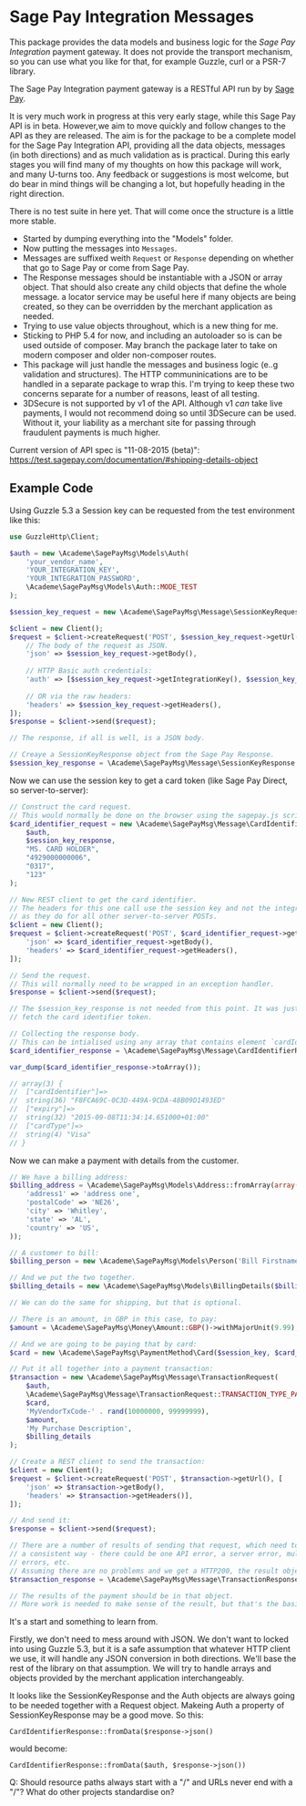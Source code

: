 # Sage Pay Integration Messages

This package provides the data models and business logic for the *Sage Pay Integration* payment gateway.
It does not provide the transport mechanism, so you can use what you like for that,
for example Guzzle, curl or a PSR-7 library.

The Sage Pay Integration payment gateway is a RESTful API run by by [Sage Pay](https://applications.sagepay.com/apply/3F7A4119-8671-464F-A091-9E59EB47B80C).

It is very much work in progress at this very early stage, while this Sage Pay API is in beta.
However,we aim to move quickly and follow changes to the API as they are released.
The aim is for the package to be a complete model for the Sage Pay Integration API, providing all the data
objects, messages (in both directions) and as much validation as is practical.
During this early stages you will find many of my thoughts on how this package will work, and
many U-turns too. Any feedback or suggestions is most welcome, but do bear in mind things will
be changing a lot, but hopefully heading in the right direction.

There is no test suite in here yet. That will come once the structure is a little more stable.

* Started by dumping everything into the "Models" folder.
* Now putting the messages into `Messages`.
* Messages are suffixed weith `Request` or `Response` depending on whether that go to Sage Pay or come from Sage Pay.
* The Response messages should be instantiable with a JSON or array object.
  That should also create any child objects that define the whole message.
  a locator service may be useful here if many objects are being created, so they can be overridden
  by the merchant application as needed.
* Trying to use value objects throughout, which is a new thing for me.
* Sticking to PHP 5.4 for now, and including an autoloader so is can be used outside of composer.
  May branch the package later to take on modern composer and older non-composer routes.
* This package will just handle the messages and business logic (e..g validation and structures).
  The HTTP communinications are to be handled in a separate package to wrap this.
  I'm trying to keep these two concerns separate for a number of reasons, least of all testing.
* 3DSecure is not supported by v1 of the API. Although v1 *can* take live payments, I would not recommend
  doing so until 3DSecure can be used. Without it, your liability as a merchant site for passing
  through fraudulent payments is much higher.

Current version of API spec is "11-08-2015 (beta)":
https://test.sagepay.com/documentation/#shipping-details-object

## Example Code

Using Guzzle 5.3 a Session key can be requested from the test environment like this:

~~~php
use GuzzleHttp\Client;

$auth = new \Academe\SagePayMsg\Models\Auth(
    'your_vendor_name',
    'YOUR_INTEGRATION_KEY',
    'YOUR_INTEGRATION_PASSWORD',
    \Academe\SagePayMsg\Models\Auth::MODE_TEST
);

$session_key_request = new \Academe\SagePayMsg\Message\SessionKeyRequest($auth);

$client = new Client();
$request = $client->createRequest('POST', $session_key_request->getUrl(), [
    // The body of the request as JSON.
    'json' => $session_key_request->getBody(),
    
    // HTTP Basic auth credentials:
    'auth' => [$session_key_request->getIntegrationKey(), $session_key_request->getIntegrationPassword()],
    
    // OR via the raw headers:
    'headers' => $session_key_request->getHeaders(),
]);
$response = $client->send($request);

// The response, if all is well, is a JSON body.

// Creaye a SessionKeyResponse object from the Sage Pay Response.
$session_key_response = \Academe\SagePayMsg\Message\SessionKeyResponse::fromData($response->json());
~~~

Now we can use the session key to get a card token (like Sage Pay Direct, so server-to-server):

~~~php
// Construct the card request.
// This would normally be done on the browser using the sagepay.js script.
$card_identifier_request = new \Academe\SagePayMsg\Message\CardIdentifierRequest(
    $auth,
    $session_key_response,
    "MS. CARD HOLDER",
    "4929000000006",
    "0317",
    "123"
);

// New REST client to get the card identifier.
// The headers for this one call use the session key and not the integration key
// as they do for all other server-to-server POSTs.
$client = new Client();
$request = $client->createRequest('POST', $card_identifier_request->getUrl(), [
    'json' => $card_identifier_request->getBody(),
    'headers' => $card_identifier_request->getHeaders(),
]);

// Send the request.
// This will normally need to be wrapped in an exception handler.
$response = $client->send($request);

// The $session_key_response is not needed from this point. It was just needed to
// fetch the card identifier token.

// Collecting the response body.
// This can be intialised using any array that contains element `cardIdentifier` at a minimum.
$card_identifier_response = \Academe\SagePayMsg\Message\CardIdentifierResponse::fromData($response->json());

var_dump($card_identifier_response->toArray());

// array(3) {
//  ["cardIdentifier"]=>
//  string(36) "F8FCA69C-0C3D-449A-9CDA-48B09D1493ED"
//  ["expiry"]=>
//  string(32) "2015-09-08T11:34:14.651000+01:00"
//  ["cardType"]=>
//  string(4) "Visa"
// }
~~~

Now we can make a payment with details from the customer.

~~~php
// We have a billing address:
$billing_address = \Academe\SagePayMsg\Models\Address::fromArray(array(
    'address1' => 'address one',
    'postalCode' => 'NE26',
    'city' => 'Whitley',
    'state' => 'AL',
    'country' => 'US',
));

// A customer to bill:
$billing_person = new \Academe\SagePayMsg\Models\Person('Bill Firstname', 'Bill Lastname', 'billing@example.com', '+44 191 12345678');

// And we put the two together.
$billing_details = new \Academe\SagePayMsg\Models\BillingDetails($billing_person, $billing_address);

// We can do the same for shipping, but that is optional.

// There is an amount, in GBP in this case, to pay:
$amount = \Academe\SagePayMsg\Money\Amount::GBP()->withMajorUnit(9.99);

// And we are going to be paying that by card:
$card = new \Academe\SagePayMsg\PaymentMethod\Card($session_key, $card_identifier_response);

// Put it all together into a payment transaction:
$transaction = new \Academe\SagePayMsg\Message\TransactionRequest(
    $auth,
    \Academe\SagePayMsg\Message\TransactionRequest::TRANSACTION_TYPE_PAYMENT,
    $card,
    'MyVendorTxCode-' . rand(10000000, 99999999),
    $amount,
    'My Purchase Description',
    $billing_details
);

// Create a REST client to send the transaction:
$client = new Client();
$request = $client->createRequest('POST', $transaction->getUrl(), [
    'json' => $transaction->getBody(),
    'headers' => $transaction->getHeaders()],
]);

// And send it:
$response = $client->send($request);

// There are a number of results of sending that request, which need to be handled in
// a consistent way - there could be one API error, a server error, multiple validation
// errors, etc.
// Assuming there are no problems and we get a HTTP200, the result object is captured:
$transaction_response = \Academe\SagePayMsg\Message\TransactionResponse::fromData($response->json());

// The results of the payment should be in that object.
// More work is needed to make sense of the result, but that's the basic flow.
~~~

It's a start and something to learn from.

Firstly, we don't need to mess around with JSON. We don't want to locked into using
Guzzle 5.3, but it is a safe assumption that whatever HTTP client we use, it will
handle any JSON conversion in both directions. We'll base the rest of the library
on that assumption. We will try to handle arrays and objects provided by the
merchant application interchangeably.

It looks like the SessionKeyResponse and the Auth objects are always going to be
needed together with a Request object. Makeing Auth a property of SessionKeyResponse
may be a good move. So this:

    CardIdentifierResponse::fromData($response->json()

would become:

    CardIdentifierResponse::fromData($auth, $response->json())

Q: Should resource paths always start with a "/" and URLs never end with a "/"?
What do other projects standardise on?

